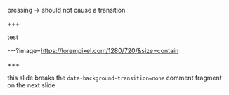 pressing -> should not cause a transition

+++

test

---?image=https://lorempixel.com/1280/720/&size=contain

<!-- .slide: data-background-transition="none" -->

+++

this slide breaks the `data-background-transition=none`
comment fragment on the next slide

